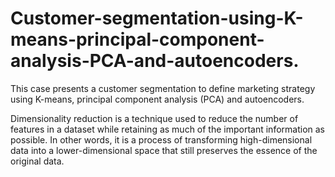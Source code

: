 # Customer-segmentation-using-K-means-principal-component-analysis-PCA-and-autoencoders.
This case presents a customer segmentation to define marketing strategy using K-means, principal component analysis (PCA) and autoencoders.

Dimensionality reduction is a technique used to reduce the number of features in a dataset while retaining as much of the important information as possible. In other words, it is a process of transforming high-dimensional data into a lower-dimensional space that still preserves the essence of the original data.
